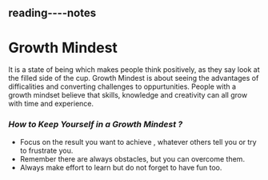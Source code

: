 ## reading----notes
# **Growth Mindest**
It is a state of being which makes people think positively, as they say look at the filled side of the cup.
Growth Mindest is about seeing the advantages of difficalities and converting challenges to oppurtunities. 
People with a growth mindset believe that skills, knowledge and creativity can all grow with time and experience.
### ***How to Keep Yourself in a Growth Mindest ?***
- Focus on the result you want to achieve , whatever others tell you or try to frustrate you.
- Remember there are always obstacles, but you can overcome them.
- Always make effort to learn but do not forget to have fun too.
